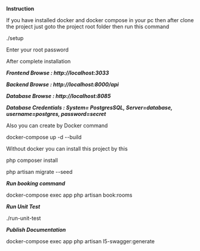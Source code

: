 
**Instruction**

If you have installed docker and docker compose  in your pc
then after clone the project just goto the project root folder then run this command

./setup

Enter your root password 

After complete installation


***Frontend Browse :  http://localhost:3033***

***Backend Browse :  http://localhost:8000/api***

***Database Browse :  http://localhost:8085***

***Database Credentials :  System= PostgresSQL, Server=database,  username=postgres,  password=secret*** 




Also you can create by Docker command
 
 docker-compose up -d --build

Without docker you can install this project by this 
 
php composer install

php artisan migrate --seed


***Run booking command***

docker-compose exec app php artisan book:rooms

***Run Unit Test***

./run-unit-test

***Publish Documentation***

docker-compose exec app php artisan l5-swagger:generate
